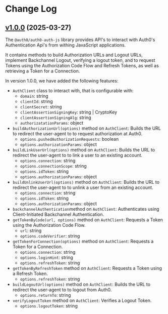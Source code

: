 # Change Log

## [v1.0.0](https://github.com/auth0/auth0-auth-js/tree/auth0-auth-js-v1.0.0) (2025-03-27)

The `@auth0/auth0-auth-js` library provides API's to interact with Auth0's Authentication Api's from withing JavaScript applications.

It contains methods to build Authorization URLs and Logout URLs, implement Backchannel Logout, verifying a logout token, and to request Tokens using the Authorization Code Flow and Refresh Tokens, as well as retrieving a Token for a Connection.

In version 1.0.0, we have added the following features:

- `AuthClient` class to interact with, that is configurable with:
  - `domain`: string
  - `clientId`: string
  - `clientSecret`: string
  - `clientAssertionSigningKey`: string | CryptoKey
  - `clientAssertionSigningAlg`: string
  - `authorizatationParams`: object
- `buildAuthorizationUrl(options)` method on `AuthClient`: Builds the URL to redirect the user-agent to to request authorization at Auth0.
  - `options.pushedAuthorizationRequests`: boolean
  - `options.authorizationParams`: object
- `buildLinkUserUrl(options)` method on `AuthClient`: Builds the URL to redirect the user-agent to to link a user to an existing account.
  - `options.connection`: string
  - `options.connectionScope`: string
  - `options.idToken`: string
  - `options.authorizationParams`: object
- `buildUnlinkUserUrl(options)` method on `AuthClient`: Builds the URL to redirect the user-agent to to unlink a user from an existing account.
  - `options.connection`: string
  - `options.idToken`: string
  - `options.authorizationParams`: object
- `backchannelAuthentication`method on `AuthClient`: Authenticates using Client-Initiated Backchannel Authentication.
- `getTokenByCode(url, options)` method on `AuthClient`: Requests a Token using the Authorization Code Flow.
  - `url`: string
  - `options.codeVerifier`: string
- `getTokenForConnection(options)` method on `AuthClient`: Requests a Token for a Connection.
  - `options.connection`: string
  - `options.loginHint`: string
  - `options.refreshToken`: string
- `getTokenByRefreshToken` method on `AuthClient`: Requests a Token using a Refresh Token.
  - `options.refreshToken`: string
- `buildLogoutUrl(options)` method on `AuthClient`: Builds the URL to redirect the user-agent to to logout from Auth0.
  - `options.returnTo`: string
- `verifyLogoutToken` method on `AuthClient`: Verifies a Logout Token.
    - `options.logoutToken`: string

